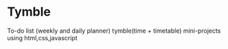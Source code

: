 # Tymble
To-do list (weekly and daily planner) tymble(time + timetable) mini-projects using html,css,javascript
